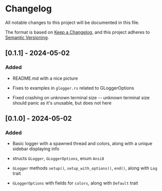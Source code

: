# Changelog

All notable changes to this project will be documented in this file.

The format is based on [Keep a Changelog](https://keepachangelog.com/en/1.1.0/),
and this project adheres to [Semantic Versioning](https://semver.org/spec/v2.0.0.html).
## [0.1.1] - 2024-05-02

### Added

- README.md with a nice picture

- Fixes to examples in `glogger.rs` related to GLoggerOptions

- Fixed crashing on unknown terminal size -- unknown terminal size should panic as it's unusable, but does not here

## [0.1.0] - 2024-05-02

### Added

- Basic logger with a spawned thread and colors, along with a unique sidebar displaying info

- structs `GLogger`, `GLoggerOptions`, enum `Ansi8`

- `GLogger` methods `setup()`, `setup_with_options()`, `end()`, along with `Log` trait

- `GLoggerOptions` with fields for `colors`, along with `Default` trait
